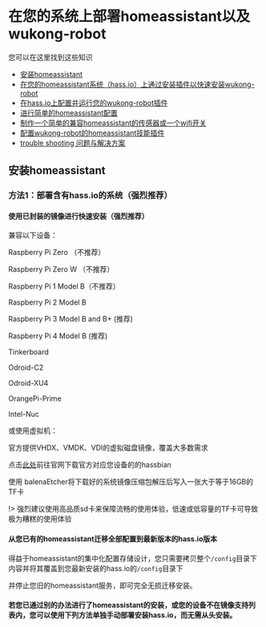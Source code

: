 # 在您的系统上部署homeassistant以及wukong-robot


您可以在这里找到这些知识

* [安装homeassistant](/install?id=方式二：手动安装)
* [在您的homeassistant系统（hass.io）上通过安装插件以快速安装wukong-robot](/install?id=方式二：手动安装)
* [在hass.io上配置并运行您的wukong-robot插件](/install?id=其他安装方式)
* [进行简单的homeassistant配置](/install?id=其他安装方式)
* [制作一个简单的兼容homeassistant的传感器或一个wifi开关](/install?id=其他安装方式)
* [配置wukong-robot的homeassistant技能插件](/install?id=其他安装方式)
* [trouble shooting  问题与解决方案](/install?id=其他安装方式)

## 安装homeassistant

### 方法1：部署含有hass.io的系统（强烈推荐）

#### 使用已封装的镜像进行快速安装（强烈推荐）

兼容以下设备：

Raspberry Pi Zero （不推荐）

Raspberry Pi Zero W （不推荐）

Raspberry Pi 1 Model B（不推荐）

Raspberry Pi 2 Model B

Raspberry Pi 3 Model B and B+  (推荐)

Raspberry Pi 4 Model B  (推荐)

Tinkerboard

Odroid-C2

Odroid-XU4

OrangePi-Prime

Intel-Nuc

或使用虚拟机：

官方提供VHDX、VMDK、VDI的虚拟磁盘镜像，覆盖大多数需求

点击[此处](https://www.home-assistant.io/hassio/installation/)前往官网下载官方对应您设备的的hassbian

使用 balenaEtcher将下载好的系统镜像压缩包解压后写入一张大于等于16GB的TF卡

!> 强烈建议使用高品质sd卡来保障流畅的使用体验，低速或低容量的TF卡可导致极为糟糕的使用体验


#### 从您已有的homeassistant迁移全部配置到最新版本的hass.io版本

得益于homeassistant的集中化配置存储设计，您只需要拷贝整个```/config```目录下内容并将其覆盖到您最新安装的hass.io的```/config```目录下

并停止您旧的homeassistant服务，即可完全无损迁移安装。

#### 若您已通过别的办法进行了homeassistant的安装，或您的设备不在镜像支持列表内，您可以使用下列方法单独手动部署安装hass.io，而无需从头安装。



